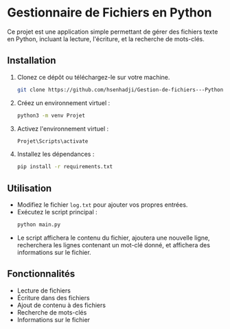 
# Gestionnaire de Fichiers en Python

Ce projet est une application simple permettant de gérer des fichiers texte en Python, incluant la lecture, l'écriture, et la recherche de mots-clés. 

## Installation

1. Clonez ce dépôt ou téléchargez-le sur votre machine.
   ```bash
   git clone https://github.com/hsenhadji/Gestion-de-fichiers---Python.git
   ```
2. Créez un environnement virtuel :
   ```bash
   python3 -m venv Projet
   ```
3. Activez l'environnement virtuel :
   ```bash
   Projet\Scripts\activate
   ```
4. Installez les dépendances :
   ```bash
   pip install -r requirements.txt
   ```

## Utilisation

- Modifiez le fichier `log.txt` pour ajouter vos propres entrées.
- Exécutez le script principal :
  ```bash
  python main.py
  ```
- Le script affichera le contenu du fichier, ajoutera une nouvelle ligne, recherchera les lignes contenant un mot-clé donné, et affichera des informations sur le fichier.

## Fonctionnalités

- Lecture de fichiers
- Écriture dans des fichiers
- Ajout de contenu à des fichiers
- Recherche de mots-clés
- Informations sur le fichier
